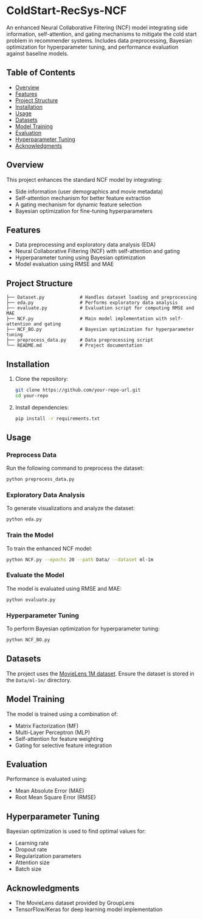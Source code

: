 # ColdStart-RecSys-NCF
An enhanced Neural Collaborative Filtering (NCF) model integrating side information, self-attention, and gating mechanisms to mitigate the cold start problem in recommender systems. Includes data preprocessing, Bayesian optimization for hyperparameter tuning, and performance evaluation against baseline models.

## Table of Contents
- [Overview](#overview)
- [Features](#features)
- [Project Structure](#project-structure)
- [Installation](#installation)
- [Usage](#usage)
- [Datasets](#datasets)
- [Model Training](#model-training)
- [Evaluation](#evaluation)
- [Hyperparameter Tuning](#hyperparameter-tuning)
- [Acknowledgments](#acknowledgments)

## Overview
This project enhances the standard NCF model by integrating:
- Side information (user demographics and movie metadata)
- Self-attention mechanism for better feature extraction
- A gating mechanism for dynamic feature selection
- Bayesian optimization for fine-tuning hyperparameters

## Features
- Data preprocessing and exploratory data analysis (EDA)
- Neural Collaborative Filtering (NCF) with self-attention and gating
- Hyperparameter tuning using Bayesian optimization
- Model evaluation using RMSE and MAE

## Project Structure
```
├── Dataset.py             # Handles dataset loading and preprocessing
├── eda.py                 # Performs exploratory data analysis
├── evaluate.py            # Evaluation script for computing RMSE and MAE
├── NCF.py                 # Main model implementation with self-attention and gating
├── NCF_BO.py              # Bayesian optimization for hyperparameter tuning
├── preprocess_data.py     # Data preprocessing script
└── README.md              # Project documentation
```

## Installation
1. Clone the repository:
   ```sh
   git clone https://github.com/your-repo-url.git
   cd your-repo
   ```
2. Install dependencies:
   ```sh
   pip install -r requirements.txt
   ```

## Usage
### Preprocess Data
Run the following command to preprocess the dataset:
```sh
python preprocess_data.py
```

### Exploratory Data Analysis
To generate visualizations and analyze the dataset:
```sh
python eda.py
```

### Train the Model
To train the enhanced NCF model:
```sh
python NCF.py --epochs 20 --path Data/ --dataset ml-1m
```

### Evaluate the Model
The model is evaluated using RMSE and MAE:
```sh
python evaluate.py
```

### Hyperparameter Tuning
To perform Bayesian optimization for hyperparameter tuning:
```sh
python NCF_BO.py
```

## Datasets
The project uses the [MovieLens 1M dataset](https://grouplens.org/datasets/movielens/1m/). Ensure the dataset is stored in the `Data/ml-1m/` directory.

## Model Training
The model is trained using a combination of:
- Matrix Factorization (MF)
- Multi-Layer Perceptron (MLP)
- Self-attention for feature weighting
- Gating for selective feature integration

## Evaluation
Performance is evaluated using:
- Mean Absolute Error (MAE)
- Root Mean Square Error (RMSE)

## Hyperparameter Tuning
Bayesian optimization is used to find optimal values for:
- Learning rate
- Dropout rate
- Regularization parameters
- Attention size
- Batch size

## Acknowledgments
- The MovieLens dataset provided by GroupLens
- TensorFlow/Keras for deep learning model implementation


